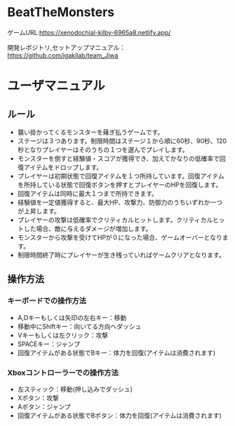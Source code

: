 # BeatTheMonsters
ゲームURL:https://xenodochial-kilby-6965a8.netlify.app/

開発レポジトリ,セットアップマニュアル： https://github.com/igakilab/team_Jiwa

# ユーザマニュアル

## ルール

* 襲い掛かってくるモンスターを薙ぎ払うゲームです。
* ステージは３つあります。制限時間はステージ１から順に60秒、90秒、120秒となりプレイヤーはそのうちの１つを選んでプレイします。
* モンスターを倒すと経験値・スコアが獲得でき、加えてかなりの低確率で回復アイテムをドロップします。
* プレイヤーは初期状態で回復アイテムを１つ所持しています。回復アイテムを所持している状態で回復ボタンを押すとプレイヤーのHPを回復します。
* 回復アイテムは同時に最大１つまで所持できます。
* 経験値を一定値獲得すると、最大HP、攻撃力、防御力のうちいずれか一つが上昇します。
* プレイヤーの攻撃は低確率でクリティカルヒットします。クリティカルヒットした場合、敵に与えるダメージが増加します。
* モンスターから攻撃を受けてHPが０になった場合、ゲームオーバーとなります。
* 制限時間終了時にプレイヤーが生き残っていればゲームクリアとなります。

## 操作方法


### キーボードでの操作方法


* A,Dキーもしくは矢印の左右キー：移動
* 移動中にShiftキー：向いてる方向へダッシュ
* Vキーもしくは左クリック：攻撃
* SPACEキー：ジャンプ
* 回復アイテムがある状態でBキー：体力を回復(アイテムは消費されます)


### Xboxコントローラーでの操作方法


* 左スティック：移動(押し込みでダッシュ)
* Xボタン：攻撃
* Aボタン：ジャンプ
* 回復アイテムがある状態でBボタン：体力を回復(アイテムは消費されます)
